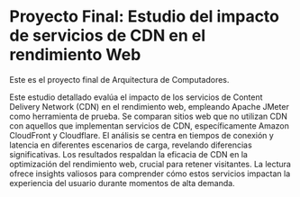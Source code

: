
<HTML>
<h1>Proyecto Final: Estudio del impacto de servicios de CDN en el
rendimiento Web</h1>
Este es el proyecto final de Arquitectura de Computadores.


Este estudio detallado evalúa el impacto de los servicios de Content Delivery Network (CDN) en el rendimiento web, empleando Apache JMeter como herramienta de prueba. Se comparan sitios web que no utilizan CDN con aquellos que implementan servicios de CDN, específicamente Amazon CloudFront y Cloudflare. El análisis se centra en tiempos de conexión y latencia en diferentes escenarios de carga, revelando diferencias significativas. Los resultados respaldan la eficacia de CDN en la optimización del rendimiento web, crucial para retener visitantes. La lectura ofrece insights valiosos para comprender cómo estos servicios impactan la experiencia del usuario durante momentos de alta demanda.
